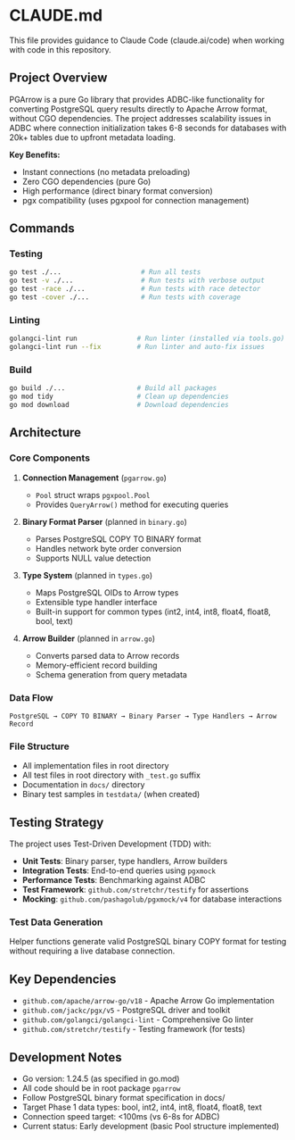 # CLAUDE.md

This file provides guidance to Claude Code (claude.ai/code) when working with code in this repository.

## Project Overview

PGArrow is a pure Go library that provides ADBC-like functionality for converting PostgreSQL query results directly to Apache Arrow format, without CGO dependencies. The project addresses scalability issues in ADBC where connection initialization takes 6-8 seconds for databases with 20k+ tables due to upfront metadata loading.

**Key Benefits:**
- Instant connections (no metadata preloading)
- Zero CGO dependencies (pure Go)
- High performance (direct binary format conversion)
- pgx compatibility (uses pgxpool for connection management)

## Commands

### Testing
```bash
go test ./...                    # Run all tests
go test -v ./...                 # Run tests with verbose output
go test -race ./...              # Run tests with race detector
go test -cover ./...             # Run tests with coverage
```

### Linting
```bash
golangci-lint run               # Run linter (installed via tools.go)
golangci-lint run --fix         # Run linter and auto-fix issues
```

### Build
```bash
go build ./...                  # Build all packages
go mod tidy                     # Clean up dependencies
go mod download                 # Download dependencies
```

## Architecture

### Core Components

1. **Connection Management** (`pgarrow.go`)
   - `Pool` struct wraps `pgxpool.Pool`
   - Provides `QueryArrow()` method for executing queries

2. **Binary Format Parser** (planned in `binary.go`)
   - Parses PostgreSQL COPY TO BINARY format
   - Handles network byte order conversion
   - Supports NULL value detection

3. **Type System** (planned in `types.go`)
   - Maps PostgreSQL OIDs to Arrow types
   - Extensible type handler interface
   - Built-in support for common types (int2, int4, int8, float4, float8, bool, text)

4. **Arrow Builder** (planned in `arrow.go`)
   - Converts parsed data to Arrow records
   - Memory-efficient record building
   - Schema generation from query metadata

### Data Flow
```
PostgreSQL → COPY TO BINARY → Binary Parser → Type Handlers → Arrow Record
```

### File Structure
- All implementation files in root directory
- All test files in root directory with `_test.go` suffix
- Documentation in `docs/` directory
- Binary test samples in `testdata/` (when created)

## Testing Strategy

The project uses Test-Driven Development (TDD) with:

- **Unit Tests**: Binary parser, type handlers, Arrow builders
- **Integration Tests**: End-to-end queries using `pgxmock`
- **Performance Tests**: Benchmarking against ADBC
- **Test Framework**: `github.com/stretchr/testify` for assertions
- **Mocking**: `github.com/pashagolub/pgxmock/v4` for database interactions

### Test Data Generation
Helper functions generate valid PostgreSQL binary COPY format for testing without requiring a live database connection.

## Key Dependencies

- `github.com/apache/arrow-go/v18` - Apache Arrow Go implementation
- `github.com/jackc/pgx/v5` - PostgreSQL driver and toolkit
- `github.com/golangci/golangci-lint` - Comprehensive Go linter
- `github.com/stretchr/testify` - Testing framework (for tests)

## Development Notes

- Go version: 1.24.5 (as specified in go.mod)
- All code should be in root package `pgarrow`
- Follow PostgreSQL binary format specification in docs/
- Target Phase 1 data types: bool, int2, int4, int8, float4, float8, text
- Connection speed target: <100ms (vs 6-8s for ADBC)
- Current status: Early development (basic Pool structure implemented)